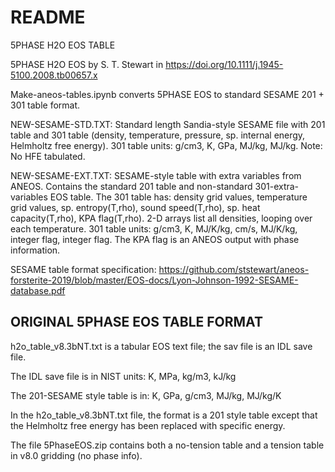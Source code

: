 # README

5PHASE H2O EOS TABLE 

5PHASE H2O EOS by S. T. Stewart in  https://doi.org/10.1111/j.1945-5100.2008.tb00657.x

Make-aneos-tables.ipynb converts 5PHASE EOS to standard SESAME 201 + 301 table format.

NEW-SESAME-STD.TXT: Standard length Sandia-style SESAME file with 201 table and 301 table (density, temperature, pressure, sp. internal energy, Helmholtz free energy). 301 table units: g/cm3, K, GPa, MJ/kg, MJ/kg.
Note: No HFE tabulated.

NEW-SESAME-EXT.TXT: SESAME-style table with extra variables from ANEOS. Contains the standard 201 table and non-standard 301-extra-variables EOS table. The 301 table has: density grid values, temperature grid values, sp. entropy(T,rho), sound speed(T,rho), sp. heat capacity(T,rho), KPA flag(T,rho). 2-D arrays list all densities, looping over each temperature. 301 table units: g/cm3, K, MJ/K/kg, cm/s, MJ/K/kg, integer flag, integer flag. The KPA flag is an ANEOS output with phase information.

SESAME table format specification:
https://github.com/ststewart/aneos-forsterite-2019/blob/master/EOS-docs/Lyon-Johnson-1992-SESAME-database.pdf


## ORIGINAL 5PHASE EOS TABLE FORMAT
h2o_table_v8.3bNT.txt is a tabular EOS text file; the sav file is an IDL save file.


The IDL save file is in NIST units: K, MPa, kg/m3, kJ/kg

The 201-SESAME style table is in: K, GPa, g/cm3, MJ/kg, MJ/kg/K

In the h2o_table_v8.3bNT.txt file, the format is a 201 style table except that the Helmholtz free energy has been replaced with specific energy. 

The file 5PhaseEOS.zip contains both a no-tension table and a tension table in v8.0 gridding (no phase info).

